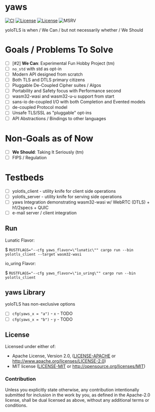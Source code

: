 # yaws

[![CI](https://github.com/yolotls/yolotls/actions/workflows/CI.yml/badge.svg)](https://github.com/yolotls/yolotls/actions/workflows/CI.yml)
[![License](https://img.shields.io/badge/License-Apache%202.0-blue.svg)](https://opensource.org/licenses/Apache-2.0)
[![License](https://img.shields.io/badge/License-MIT-yellow.svg)](https://opensource.org/licenses/MIT)
![MSRV](https://img.shields.io/badge/MSRV-1.60.0-blue)

yoloTLS is when / We Can / but not necessarily whether / We Should

# Goals / Problems To Solve

- [ ] [#2] **We Can**: Experimental Fun Hobby Project (tm)
- [ ] `no_std` with std as opt-in
- [ ] Modern API designed from scratch
- [ ] Both TLS and DTLS primary citizens
- [ ] Pluggable De-Coupled Cipher suites / Algos
- [ ] Portability and Safety focus with Performance second
- [ ] wasm32-wasi and wasm32-u-u support from start
- [ ] sans-io de-coupled I/O with both Completion and Evented models
- [ ] de-coupled Protocol model
- [ ] Unsafe TLS/SSL as "pluggable" opt-ins
- [ ] API Abstractions / Bindings to other languages

# Non-Goals as of Now

- [ ] **We Should**: Taking It Seriously (tm)
- [ ] FIPS / Regulation

# Testbeds

- [ ] yolotls_client - utility knife for client side operations
- [ ] yolotls_server - utility knife for serving side operations
- [ ] yaws Integration demonstrating wasm32-wasi w/ WebRTC (DTLS) + h1/2specs + QUIC
- [ ] e-mail server / client integration

## Run

Lunatic Flavor:

$ `RUSTFLAGS="--cfg yaws_flavor=\"lunatic\"" cargo run --bin yolotls_client --target wasm32-wasi`

io_uring Flavor:

$ `RUSTFLAGS="--cfg yaws_flavor=\"io_uring\"" cargo run --bin yolotls_client`

## yaws Library

yoloTLS has non-exclusive options

- [ ] `cfg(yaws_x = "a")` - `x` - TODO
- [ ] `cfg(yaws_x = "b")` - `y` - TODO

## License

Licensed under either of:

 * Apache License, Version 2.0, ([LICENSE-APACHE](LICENSE-APACHE) or http://www.apache.org/licenses/LICENSE-2.0)
 * MIT license ([LICENSE-MIT](LICENSE-MIT) or http://opensource.org/licenses/MIT)

### Contribution

Unless you explicitly state otherwise, any contribution intentionally submitted for inclusion in the work by you, as defined in the Apache-2.0 license, shall be dual licensed as above, without any additional terms or conditions.

